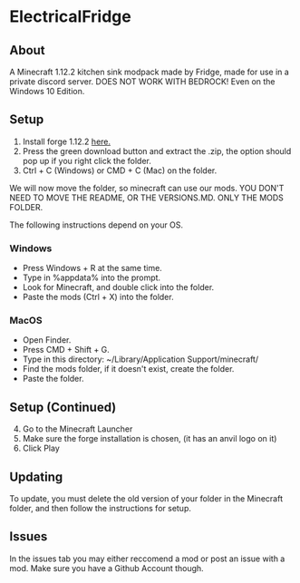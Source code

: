 # ElectricalFridge

## About 
A Minecraft 1.12.2 kitchen sink modpack made by Fridge, made for use in a private discord server. 
DOES NOT WORK WITH BEDROCK! Even on the Windows 10 Edition.

## Setup
1. Install forge 1.12.2 [here.](http://files.minecraftforge.net/maven/net/minecraftforge/forge/index_1.12.2.html)
2. Press the green download button and extract the .zip, the option should pop up if you right click the folder.
3. Ctrl + C (Windows) or CMD + C (Mac) on the folder.

We will now move the folder, so minecraft can use our mods. YOU DON'T NEED TO MOVE THE README, OR THE VERSIONS.MD. ONLY THE MODS FOLDER.

The following instructions depend on your OS.

### Windows

- Press Windows + R at the same time.
- Type in %appdata% into the prompt.
- Look for Minecraft, and double click into the folder.
- Paste the mods (Ctrl + X) into the folder.

### MacOS

- Open Finder.
- Press CMD + Shift + G.
- Type in this directory: ~/Library/Application Support/minecraft/
- Find the mods folder, if it doesn't exist, create the folder.
- Paste the folder.

## Setup (Continued)

4. Go to the Minecraft Launcher
5. Make sure the forge installation is chosen, (it has an anvil logo on it)
6. Click Play

## Updating

To update, you must delete the old version of your folder in the Minecraft folder, and then follow the instructions for setup.

## Issues

In the issues tab you may either reccomend a mod or post an issue with a mod. Make sure you have a Github Account though.
